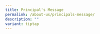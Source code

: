 ```yaml
---
title: Principal's Message
permalink: /about-us/principals-message/
description: ""
variant: tiptap
---
```

